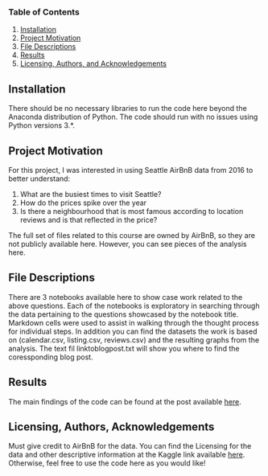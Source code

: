 
### Table of Contents

1. [Installation](#installation)
2. [Project Motivation](#motivation)
3. [File Descriptions](#files)
4. [Results](#results)
5. [Licensing, Authors, and Acknowledgements](#licensing)

## Installation <a name="installation"></a>

There should be no necessary libraries to run the code here beyond the Anaconda distribution of Python.  The code should run with no issues using Python versions 3.*.

## Project Motivation<a name="motivation"></a>

For this project, I was interested in using Seattle AirBnB data from 2016 to better understand:

1. What are the busiest times to visit Seattle?
2. How do the prices spike over the year
3. Is there a neighbourhood that is most famous according to location reviews and is that reflected in the price?

The full set of files related to this course are owned by AirBnB, so they are not publicly available here.  However, you can see pieces of the analysis here.


## File Descriptions <a name="files"></a>

There are 3 notebooks available here to show case work related to the above questions.  Each of the notebooks is exploratory in searching through the data pertaining to the questions showcased by the notebook title.  Markdown cells were used to assist in walking through the thought process for individual steps.
In addition you can find the datasets the work is based on (calendar.csv, listing.csv, reviews.csv) and the resulting graphs from the analysis.
The text fil linktoblogpost.txt will show you where to find the coressponding blog post.

## Results<a name="results"></a>

The main findings of the code can be found at the post available [here](https://medium.com/@josh_2774/how-do-you-become-a-developer-5ef1c1c68711).

## Licensing, Authors, Acknowledgements<a name="licensing"></a>

Must give credit to AirBnB for the data.  You can find the Licensing for the data and other descriptive information at the Kaggle link available [here](https://medium.com/@lisann.gerdes/stop-being-the-usual-seattle-tourist-here-is-how-you-can-make-the-most-of-your-stay-in-seattle-e4343a39d949).  Otherwise, feel free to use the code here as you would like! 

